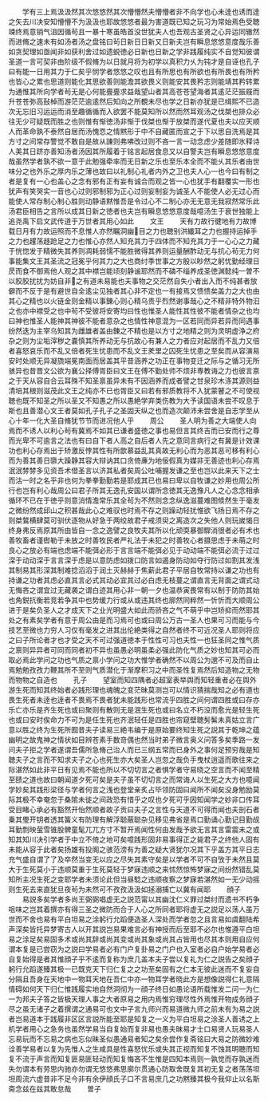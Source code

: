 <!-- { "loadSidebar": true } -->
　　学有三上焉汲汲然其次悠悠然其次懵懵然夫懵懵者非不向学也心未逹也诱而逹之矢去川决安知懵懵不为汲汲也耶故悠悠者最为害道既已知之玩习为常始焉色受聴竦终焉意销气沮因循茍且一暴十寒虽皓首没世犹夫人也吾观古圣贤之心异运同辙然而进脩之速未有如汤者汤之盘铭曰茍日新日日新又日新夫岂有瞬息悠悠意度哉乐善如贪契理如亟闻非如获利舍过如遗蜕徳必日新也日新之学非践履纯实不自觉知彼谓圣道一言可契非由阶级不假脩为以日就月将为初学以真积力乆为钝才是自诬也孔子曰有能一日用其力于仁矣乎悯学者悠悠之叹也且有所思也有所欲也有所畏也有所矜也皆心之累也思道则能化其思欲善则能澹其欲畏义则能安其畏矜志则能靖其矜转累为通惟其所向学者茍无是心何能亹亹求益哉望山者其高苍苍望海者其逺茫茫振屐而升苍苍弥高鼔棹而游茫茫逾逺然后知向之所覩未尽也学之日新亦犹是已缉熙不已造次无忘旧习运运而消至趣循循而入欲罢不能莫知所以然而然耳观汤之伐桀也排众必往无少可疑既而胜之也则惟有惭徳汤非惭于伐桀也惭于放桀而遂代夏也夫以应天顺人而革命孰不泰然自居而汤愧恧之情黙形于中不自藏匿而宣之于下以思自洗焉是其方寸之间常存警觉不敢自是故从諌则弗咈改过则不吝一言一动念虑少差随即氷释诗人美其日跻亦善知汤者汤因其所履着于铭言起居食息又以自警夫岂有瞬息悠悠意度哉虽然学者孰不欲一意于此勉强牵率而无日新之乐也至乐本全而不能乆其乐者由世味分之也外乐之厚内乐之薄也故曰以礼制心礼者内外之卫也夫人心一也今曰有制之者是复有一心也盖心之念有邪有正有妄有诚合而观之皆一心也犹手有翻覆实一形也犹声有笑哭实一音也心过则邪制邪为正心过则妄制妄为诚圣人不能使人必无过心而能使人常存制心制心胜则动静语黙惟吾是令过心不二制心亦无无意无我寂然常乐此汤君臣相告之言所以成其日新之徳者也夫岂有瞬息悠悠意度哉噫汤生于衰世独能上追尧禹下启文武传道于万世者其用心如此
　　文王
　　天有力故行徤地有力故博载日月有力故运照而不息惟人亦然瞩洞幽目之力也聴别洪纎耳之力也握持运掉手之力也趯荡趍跄足之力也惟心亦然人知充其力于四体而不知充其力于一心心之力藏于恍惚发于精微失其养则凋耗弱懦不能胜微得其养则运量酬酢动无与抗心茍无力何事能集文王其圣流之冠冕乎何其力之大也商纣季世事之方殷以眇然之躬忧勤经理日昃而食不御焉他人观之其中襟岂能顷刻静谧耶然而不磷不缁养成圣徳渊懿纯一曽不以胶胶扰扰为妨自非之有道未易能也夫事物之交茫然自失小者出入而不纯甚者放僻而不反于是有避世自全逺尘见独者其心非不定也一有接焉又愦愦矣盖力之大也由其心之精也以火链金则金精以事錬心则心精乌贵乎烈然谢事哉心之不精非特外物汩之也亦中襟受之也中茍不受彼将安寄均曰性也惟圣人能性其性彼不能者情杂之也均曰神也惟圣人能神其神彼不能者意杂之也情性神意混为一区若同而异若异而同遇事纷然迭为主宰乌知其为雌雄者盖由錬之不精也是以方寸之地精之则为灵明虚浄之府杂之则为尘垢滓秽之嚢慎其所养动无与抗故心有兼人之力者应对起居而不乱力又倍者喜怒哀乐而不乱又倍者死生忧患而不乱文王羑里之囚死生忧患之至矣而从容演易安时处顺无异凝旒端冕南面而居盖其平昔涵养之功正在事物变迁之际与之循习无所骇异也昔晋文公欲为襄公择傅胥臣曰文王在傅不勤处师不烦非専教诲之力也彼言禀之于天从容自合云耳殊不知圣禀虽异未有不因涵养而成者譬之甘泉珍木涤其源则益清培其根则滋茂此文王之纯亦不已也胥臣又曰若有邪质教将不入犹蒙瞽之不可使视聴也既不知圣之所以圣又不知愚之所以愚絶学弃类伤教为大予读国语未尝不叹息于斯也且善潜心文王者莫如孔子孔子之圣固天纵之也而造次颠沛未尝舍是自志学至从心十年一化大圣自脩犹节节而进况他人乎
　　周公
　　圣人明为善之大端使人向焉而不诱人以利心茍有冀焉不如其已谦者盛徳之事也易但言其终吉而已安而行之尊而光卑不可逾言之法也有曰自下者人高之自后者人先之意同言病行之有冀是计效课功也利心存焉出于矫激反悖其性有所歆慕益乱其真故无利心而为恶其恶可移有利心而为善其善日隳大躁静其容大辩讷其口贪倚亷为地佞假真为媒非无善迹也利心存焉泯泯棼棼多见资吾术借圣言以济其私者矣周公吐哺握发谦之至也岂以此来天下之士而沽一时之名乎非也何为拳拳勤勤若是耶成其已也易曰卑以自牧谦之妙用也周公所行也岂有利心哉周公曰君子所其无逸孔安国以谓所念徳其无逸豫凡人之心念念相承循环不已在于徳乎则意消情澹常乐其全茍为不然则念念纵逸滋蔓难图倐然生于毫发之微纷然成邱山之积甚哉此心之难驭也时焉不存之则躁动轻扰惟欲飞扬日焉不存之则桀鷔横肆莫可驯伏逐物从好急于两绞故君子戒须臾之离造次之失他人则玩嵗愒日终身弗反焉原其所由皆自一念之逸譬之良牧夫其所以化顽耎暴御駻消很者必有术也善牧畜者谨辔勒于未放之时善牧民者严礼法于未犯之时善牧心者摄思虑于未萌之时良心之放必有端也虑端不能弭必形于言言端不能弭必见于动动端不能弭必流于过过深于动动深于言言深于虑是以意防虑如拨口防言如遏身防动如夺行防过如割其发浅其制易其形深其制难捻滔滔于润土灭赫赫于焦薪此君子平居自牧常持以谦之功也有持谦之功者其虑必直其言必式其动必宜其过必白虑无枝蔓之谓直言无背面之谓式动无悔吝之谓宜过无藏袭之谓白迹其用心非一朝一夕也温恭寅畏常有以制于防防其始也角鋭抗衡若竞若争其中也势缓力行或从或违其终也廓然同粹然一忻忻而大顺周公进于是矣负圣人之才成天下之业光明盛大如此而骄吝之气不萌乎中岂矫抑而然耶其处之有素矣学者有意于周公由是而习焉可也或曰周公万古一圣人也果可习而能与今技艺至微也力穷人习仅有毫发之进其出伦絶类得之自然者终不可近况圣人耶则将应之曰子所论者才也才受之天不可过强道徳本于性性可习也夫性一也狂圣同之惟气质之禀则异异者可同而同者初不异也虽愚必明虽柔必强此防化气质之妙也知其可必而取必焉此学问之功也气质之禀小学问之功大惟学者确然不以周公为邈不可及而自止焉勉勉孜孜力鞭其所不至则气质潜化于渐摩积习之中而圣性复焉然后知造物之无物而物物之自造也
　　孔子
　　望室而知四隅者必超室表举舆而知轻重者必在舆外游生死而知其终始者必践形理也魂魄之变茫昧莫测岂可以情识猜揣哉知之必有道也畏生死者未逹也逹者不畏焉不畏者犹未能践形也常流乎四胜之间何谓四胜或曰存亦乐亡亦乐是齐生死也或曰聚则有散则无是泯生死也或曰名立不朽没而愈光是轻生死也或曰安时俟命力不可为是任生死也齐泯轻任是四胜也帘窥壁聴髣髴未真姑立言广意以胜之终为生死所囿昔夫子读易三絶韦编于是原始要终知生死之説其于乾坤之蕴幽明之故鬼神之情状如目辨苍素手数竒偶也然当时弟子微言奥义问答多矣季路一发问夫子拒之学者遂谓吾儒所急脩己治人而已三纲五常而已身外之事何足预穷哉是知聴夫子之言而不知求夫子之心也死生亦大矣圣人岂忽之哉负手曳杖逍遥而歌往来之际湛然如此非平日有见焉不能也所以不切切言之者惧学者守易晓之空言而不闻至精至赜之道也故曰朝闻道夕死可矣是夫子虽不切切言之而常诲人以生死之大方也噫闻学妙矣其践形梁径与学者何言之浅也登堂亲炙占毕领防固曰闻所不闻矣没身勉励莫际其极不幸奄忽于桑隂未徙之间政恐有惜乎之叹也夕死可乎因知闻学之妙非口传耳受目睹心承必有豁然开怡然顺者故子贡曰夫子之言性与天道不可得而闻也夫剖石者乗其璺开钥者透其簧义有防理有解浮聪蔽聪杂见移见弗省是焉口勤诵心勤记目勤觇耳勤剽映萤雪锥股髀童髦兀兀方寸不暂开焉闻性何由发哉予欲无言其言雷震未之或知其知川决引学者于中立不倚之地可矣噫践形固非易事得正之毙君子之终他人固有未能从容于此者矣扬雄有投阁之骇范滂有为善之疑大贤犹尔况其下乎盖方其平日志充气盛自谓了了及卒然当变无以应之尽失其素守矣是以学者不可不自攷于未然且莫大于生死莫小于违顺莫重于生死莫轻于梦寐违顺之来怵然惊怖梦寐之间纷然错乱莫知所主况生死之变耶学者未须论此但当昼騐之违顺夜察之梦寐若湛然如一无少动摇则生死去来直犹旦夜茍为未然可不孜孜汲汲如拯溺捕亡以冀有闻耶
　　顔子
　　易説多矣学者多尚王弼弼唱虚无之説范甯以其幽沈仁义罪过桀纣而遗书不朽争咀味之岂其着撰亦有得三圣之微防而合于人心之所同者耶将虚无之説足以荡人虽万世而不舍也易有平白坦易之涂躬行允蹈便造圣人深处而学者忽之且言易如虞翻陆希声深矣皆托异梦寄古人以开其説岂易果难言必有神授而后至耶不必尔也惟遵平白坦易之涂足矣易固多术或尚其辞或尚其变或尚其象或尚其占皆用也尽其本则用自应何谓本复是已尝窃为之説曰学易者必有门户复卦易之门户也入室者必自户始学易者必自复始得是者其惟顔子乎不逺而复称为庶几盖本夫子尝以复礼为仁之説告之矣顔子躬行允蹈遂臻其极一已既克天下归仁复之之功至矣固有之仁本无彼此迷而不复妄自分隔且吾身在天地中一物耳天地在吾仁中亦一物耳学者晓此方是想像説得仁礼意隔情碍如何天下归仁惟践履实地自然洞彻为一顔子终日如愚论语所载惟发二问一为仁一为邦夫子答之皆极天理人事之大者原易之用内焉惟穷理尽性外焉惟开物成务顔子尽之虽无诸子之着撰谓之通易可也文中子言九师兴而易道微九师之前未有为易之説者岂易道本于践履非区区言説所能至耶是知复之一义为平白坦易之涂圣人善诱之上机学者用心之急务也虽然学易当自复始而复非易也愚夫昧易才士口易贤人玩易圣人忘易玩而不忘易之病也忘似昧圣似愚通易者知之矣余尝作复斋铭曰大易之防微妙难诠善学易者以复为先惟人之生咸具是性喜怒忧乐或失其正视而知复不蚀其明聴而知复不流于声言而知复匪易匪轻动而知复悔吝不生惟是四知本焉则一孰觉而存孰迷而失勿谓本有劳思内驰亦勿谓无悠悠弗思廓尔贯通心防取舍既复其初无复之者荡荡坦坦周流六虚昔非不足今非有余伊顔氏子口不言易庶几之功黙臻其极今我仰止以名斯斋念兹在兹其敢怠哉
　　曽子

